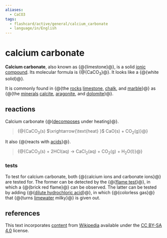 ```yaml
---
aliases:
  - CaCO3
tags:
  - flashcard/active/general/calcium_carbonate
  - language/in/English
---
```


# calcium carbonate

__Calcium carbonate__, also known as {@{limestone}@}, is a solid [ionic compound](ionic%20compound.md). Its molecular formula is {@{CaCO<sub>3</sub>}@}. It looks like a {@{white solid}@}. <!--SR:!2025-02-08,678,319!2030-05-06,2034,317!2026-06-26,1116,298-->

It is commonly found in {@{the [rocks](rock%20(geology).md) [limestone](limestone.md), [chalk](chalk.md), and [marble](marble.md)}@} as {@{the [minerals](mineral.md) [calcite](calcite.md), [aragonite](aragonite.md), and [dolomite](dolomite%20(mineral).md)}@}. <!--SR:!2028-02-23,1222,300!2027-07-18,943,250-->

## reactions

Calcium carbonate {@{[decomposes](thermal%20decomposition.md) under heating}@}.
> {@{CaCO<sub>3</sub>(s) $\xrightarrow{\text{heat} }$ CaO(s) + CO<sub>2</sub>(g)}@} <!--SR:!2027-11-12,1407,270!2028-10-31,1764,310-->

It also {@{reacts with [acids](acid.md)}@}.
> {@{CaCO<sub>3</sub>(s) + 2HCl(aq) → CaCl<sub>2</sub>(aq) + CO<sub>2</sub>(g) + H<sub>2</sub>O(l)}@} <!--SR:!2030-08-09,2099,277!2027-09-16,1422,299-->

### tests

To test for calcium carbonate, both {@{calcium ions and carbonate ions}@} are tested for. The former can be detected by the {@{[flame test](flame%20test.md)}@}, in which a {@{brick red flame}@} can be observed. The latter can be tested by adding {@{[dilute hydrochloric acid](dilute%20hydrochloric%20acid)}@}, in which {@{colorless gas}@} that {@{turns [limewater](calcium%20hydroxide.md) milky}@} is given out. <!--SR:!2025-08-24,860,278!2025-08-01,842,278!2025-08-09,849,279!2025-09-05,551,230!2028-04-15,1293,250!2026-04-22,1065,299-->

## references

This text incorporates [content](https://en.wikipedia.org/wiki/calcium_carbonate) from [Wikipedia](Wikipedia.md) available under the [CC BY-SA 4.0](https://creativecommons.org/licenses/by-sa/4.0/) license.
